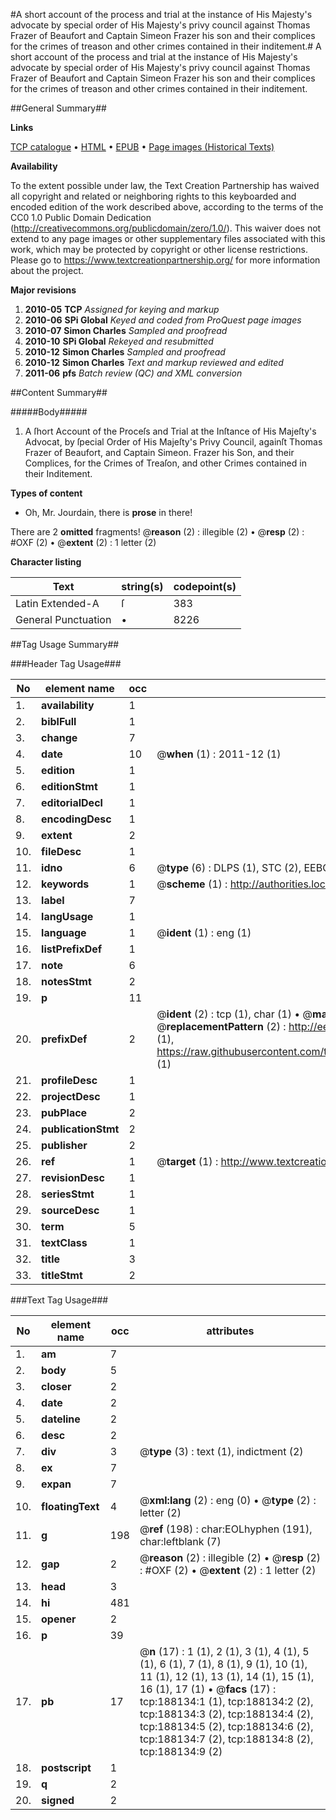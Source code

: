 #A short account of the process and trial at the instance of His Majesty's advocate by special order of His Majesty's privy council against Thomas Frazer of Beaufort and Captain Simeon Frazer his son and their complices for the crimes of treason and other crimes contained in their inditement.#
A short account of the process and trial at the instance of His Majesty's advocate by special order of His Majesty's privy council against Thomas Frazer of Beaufort and Captain Simeon Frazer his son and their complices for the crimes of treason and other crimes contained in their inditement.

##General Summary##

**Links**

[TCP catalogue](http://www.ota.ox.ac.uk/tcp/)  • 
[HTML](http://tei.it.ox.ac.uk/tcp/Texts-HTML/free/B10/B10030.html)  • 
[EPUB](http://tei.it.ox.ac.uk/tcp/Texts-EPUB/free/B10/B10030.epub) • 
[Page images (Historical Texts)](https://historicaltexts.jisc.ac.uk/eebo-62369671e)

**Availability**

To the extent possible under law, the Text Creation Partnership has waived all copyright and related or neighboring rights to this keyboarded and encoded edition of the work described above, according to the terms of the CC0 1.0 Public Domain Dedication (http://creativecommons.org/publicdomain/zero/1.0/). This waiver does not extend to any page images or other supplementary files associated with this work, which may be protected by copyright or other license restrictions. Please go to https://www.textcreationpartnership.org/ for more information about the project.

**Major revisions**

1. __2010-05__ __TCP__ *Assigned for keying and markup*
1. __2010-06__ __SPi Global__ *Keyed and coded from ProQuest page images*
1. __2010-07__ __Simon Charles__ *Sampled and proofread*
1. __2010-10__ __SPi Global__ *Rekeyed and resubmitted*
1. __2010-12__ __Simon Charles__ *Sampled and proofread*
1. __2010-12__ __Simon Charles__ *Text and markup reviewed and edited*
1. __2011-06__ __pfs__ *Batch review (QC) and XML conversion*

##Content Summary##

#####Body#####

1. A ſhort Account of the Proceſs and Trial at the Inſtance of His Majeſty's Advocat, by ſpecial Order of His Majeſty's Privy Council, againſt Thomas Frazer of Beaufort, and Captain
Simeon. Frazer his Son, and their Complices, for the Crimes of Treaſon, and other Crimes contained in their Inditement.

**Types of content**

  * Oh, Mr. Jourdain, there is **prose** in there!

There are 2 **omitted** fragments! 
 @__reason__ (2) : illegible (2)  •  @__resp__ (2) : #OXF (2)  •  @__extent__ (2) : 1 letter (2)

**Character listing**


|Text|string(s)|codepoint(s)|
|---|---|---|
|Latin Extended-A|ſ|383|
|General Punctuation|•|8226|

##Tag Usage Summary##

###Header Tag Usage###

|No|element name|occ|attributes|
|---|---|---|---|
|1.|__availability__|1||
|2.|__biblFull__|1||
|3.|__change__|7||
|4.|__date__|10| @__when__ (1) : 2011-12 (1)|
|5.|__edition__|1||
|6.|__editionStmt__|1||
|7.|__editorialDecl__|1||
|8.|__encodingDesc__|1||
|9.|__extent__|2||
|10.|__fileDesc__|1||
|11.|__idno__|6| @__type__ (6) : DLPS (1), STC (2), EEBO-CITATION (1), OCLC (1), VID (1)|
|12.|__keywords__|1| @__scheme__ (1) : http://authorities.loc.gov/ (1)|
|13.|__label__|7||
|14.|__langUsage__|1||
|15.|__language__|1| @__ident__ (1) : eng (1)|
|16.|__listPrefixDef__|1||
|17.|__note__|6||
|18.|__notesStmt__|2||
|19.|__p__|11||
|20.|__prefixDef__|2| @__ident__ (2) : tcp (1), char (1)  •  @__matchPattern__ (2) : ([0-9\-]+):([0-9IVX]+) (1), (.+) (1)  •  @__replacementPattern__ (2) : http://eebo.chadwyck.com/downloadtiff?vid=$1&page=$2 (1), https://raw.githubusercontent.com/textcreationpartnership/Texts/master/tcpchars.xml#$1 (1)|
|21.|__profileDesc__|1||
|22.|__projectDesc__|1||
|23.|__pubPlace__|2||
|24.|__publicationStmt__|2||
|25.|__publisher__|2||
|26.|__ref__|1| @__target__ (1) : http://www.textcreationpartnership.org/docs/. (1)|
|27.|__revisionDesc__|1||
|28.|__seriesStmt__|1||
|29.|__sourceDesc__|1||
|30.|__term__|5||
|31.|__textClass__|1||
|32.|__title__|3||
|33.|__titleStmt__|2||


###Text Tag Usage###

|No|element name|occ|attributes|
|---|---|---|---|
|1.|__am__|7||
|2.|__body__|5||
|3.|__closer__|2||
|4.|__date__|2||
|5.|__dateline__|2||
|6.|__desc__|2||
|7.|__div__|3| @__type__ (3) : text (1), indictment (2)|
|8.|__ex__|7||
|9.|__expan__|7||
|10.|__floatingText__|4| @__xml:lang__ (2) : eng (0)  •  @__type__ (2) : letter (2)|
|11.|__g__|198| @__ref__ (198) : char:EOLhyphen (191), char:leftblank (7)|
|12.|__gap__|2| @__reason__ (2) : illegible (2)  •  @__resp__ (2) : #OXF (2)  •  @__extent__ (2) : 1 letter (2)|
|13.|__head__|3||
|14.|__hi__|481||
|15.|__opener__|2||
|16.|__p__|39||
|17.|__pb__|17| @__n__ (17) : 1 (1), 2 (1), 3 (1), 4 (1), 5 (1), 6 (1), 7 (1), 8 (1), 9 (1), 10 (1), 11 (1), 12 (1), 13 (1), 14 (1), 15 (1), 16 (1), 17 (1)  •  @__facs__ (17) : tcp:188134:1 (1), tcp:188134:2 (2), tcp:188134:3 (2), tcp:188134:4 (2), tcp:188134:5 (2), tcp:188134:6 (2), tcp:188134:7 (2), tcp:188134:8 (2), tcp:188134:9 (2)|
|18.|__postscript__|1||
|19.|__q__|2||
|20.|__signed__|2||
